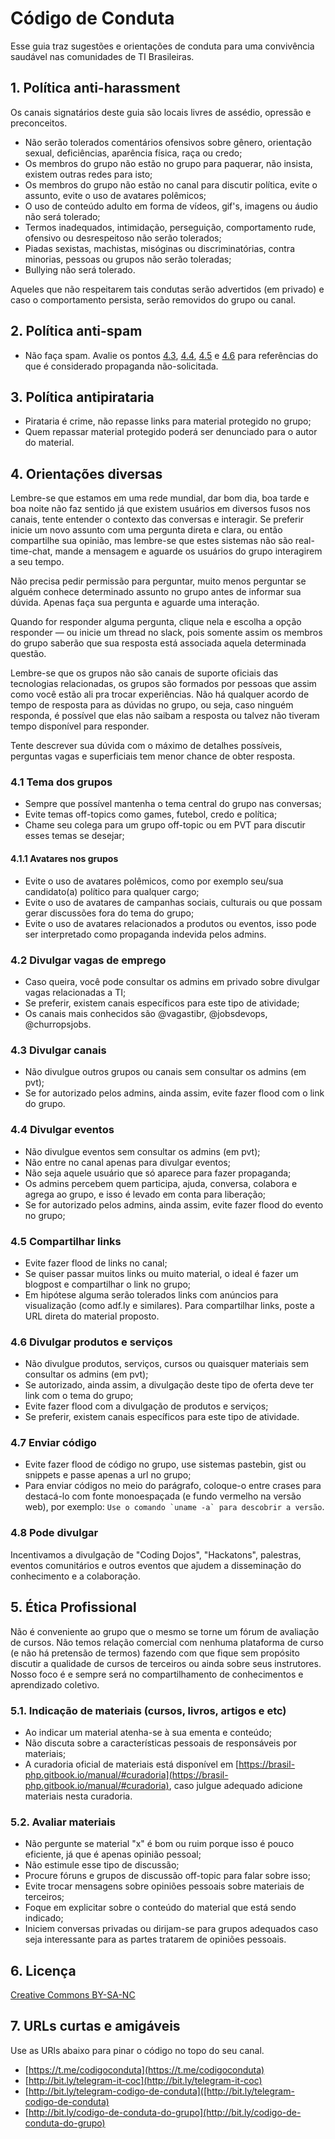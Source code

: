 # Código de Conduta

Esse guia traz sugestões e orientações de conduta para uma convivência saudável nas comunidades de TI Brasileiras.

## 1. Política anti-harassment

Os canais signatários deste guia são locais livres de assédio, opressão e preconceitos.

- Não serão tolerados comentários ofensivos sobre gênero, orientação sexual, deficiências, aparência física, raça ou credo;
- Os membros do grupo não estão no grupo para paquerar, não insista, existem outras redes para isto;
- Os membros do grupo não estão no canal para discutir política, evite o assunto, evite o uso de avatares polêmicos;
- O uso de conteúdo adulto em forma de vídeos, gif's, imagens ou áudio não será tolerado;
- Termos inadequados, intimidação, perseguição, comportamento rude, ofensivo ou desrespeitoso não serão tolerados;
- Piadas sexistas, machistas, misóginas ou discriminatórias, contra minorias, pessoas ou grupos não serão toleradas;
- Bullying não será tolerado.

Aqueles que não respeitarem tais condutas serão advertidos (em privado) e caso o comportamento persista, serão removidos do grupo ou canal.

## 2. Política anti-spam

- Não faça spam. Avalie os pontos [4.3](#43-divulgar-canais), [4.4](#44-divulgar-eventos), [4.5](#45-compartilhar-links) e [4.6](#46-divulgar-produtos-e-serviços) para referências do que é considerado propaganda não-solicitada.

## 3. Política antipirataria

- Pirataria é crime, não repasse links para material protegido no grupo;
- Quem repassar material protegido poderá ser denunciado para o autor do material.

## 4. Orientações diversas

Lembre-se que estamos em uma rede mundial, dar bom dia, boa tarde e boa noite não faz sentido já que existem usuários em diversos fusos nos canais, tente entender o contexto das conversas e interagir. Se preferir inicie um novo assunto com uma pergunta direta e clara, ou então compartilhe sua opinião, mas lembre-se que estes sistemas não são real-time-chat, mande a mensagem e aguarde os usuários do grupo interagirem a seu tempo.

Não precisa pedir permissão para perguntar, muito menos perguntar se alguém conhece determinado assunto no grupo antes de informar sua dúvida. Apenas faça sua pergunta e aguarde uma interação.

Quando for responder alguma pergunta, clique nela e escolha a opção responder — ou inicie um thread no slack, pois somente assim os membros do grupo saberão que sua resposta está associada aquela determinada questão.

Lembre-se que os grupos não são canais de suporte oficiais das tecnologias relacionadas, os grupos são formados por pessoas que assim como você estão ali pra trocar experiências. Não há qualquer acordo de tempo de resposta para as dúvidas no grupo, ou seja, caso ninguém responda, é possível que elas não saibam a resposta ou talvez não tiveram tempo disponível para responder.

Tente descrever sua dúvida com o máximo de detalhes possíveis, perguntas vagas e superficiais tem menor chance de obter resposta.

### 4.1 Tema dos grupos

- Sempre que possível mantenha o tema central do grupo nas conversas;
- Evite temas off-topics como games, futebol, credo e política;
- Chame seu colega para um grupo off-topic ou em PVT para discutir esses temas se desejar;

#### 4.1.1 Avatares nos grupos

- Evite o uso de avatares polêmicos, como por exemplo seu/sua candidato(a) político para qualquer cargo;
- Evite o uso de avatares de campanhas sociais, culturais ou que possam gerar discussões fora do tema do grupo;
- Evite o uso de avatares relacionados a produtos ou eventos, isso pode ser interpretado como propaganda indevida pelos admins.

### 4.2 Divulgar vagas de emprego

- Caso queira, você pode consultar os admins em privado sobre divulgar vagas relacionadas a TI;
- Se preferir, existem canais específicos para este tipo de atividade;
- Os canais mais conhecidos são @vagastibr, @jobsdevops, @churropsjobs.

### 4.3 Divulgar canais

- Não divulgue outros grupos ou canais sem consultar os admins (em pvt);
- Se for autorizado pelos admins, ainda assim, evite fazer flood com o link do grupo.

### 4.4 Divulgar eventos

- Não divulgue eventos sem consultar os admins (em pvt);
- Não entre no canal apenas para divulgar eventos;
- Não seja aquele usuário que só aparece para fazer propaganda;
- Os admins percebem quem participa, ajuda, conversa, colabora e agrega ao grupo, e isso é levado em conta para liberação;
- Se for autorizado pelos admins, ainda assim, evite fazer flood do evento no grupo;

### 4.5 Compartilhar links

- Evite fazer flood de links no canal;
- Se quiser passar muitos links ou muito material, o ideal é fazer um blogpost e compartilhar o link no grupo;
- Em hipótese alguma serão tolerados links com anúncios para visualização (como adf.ly e similares). Para compartilhar links, poste a URL direta do material proposto.

### 4.6 Divulgar produtos e serviços

- Não divulgue produtos, serviços, cursos ou quaisquer materiais sem consultar os admins (em pvt);
- Se autorizado, ainda assim, a divulgação deste tipo de oferta deve ter link com o tema do grupo;
- Evite fazer flood com a divulgação de produtos e serviços;
- Se preferir, existem canais específicos para este tipo de atividade.

### 4.7 Enviar código

- Evite fazer flood de código no grupo, use sistemas pastebin, gist ou snippets e passe apenas a url no grupo;
- Para enviar códigos no meio do parágrafo, coloque-o entre crases para destacá-lo com fonte monoespaçada (e fundo vermelho na versão web), por exemplo: ``Use o comando `uname -a` para descobrir a versão``.

### 4.8 Pode divulgar

Incentivamos a divulgação de "Coding Dojos", "Hackatons", palestras, eventos comunitários e outros eventos que ajudem a disseminação do conhecimento e a colaboração.

## 5. Ética Profissional

Não é conveniente ao grupo que o mesmo se torne um fórum de avaliação de cursos. Não temos relação comercial com nenhuma plataforma de curso (e não há pretensão de termos) fazendo com que fique sem propósito discutir a qualidade de cursos de terceiros ou ainda sobre seus instrutores. Nosso foco é e sempre será no compartilhamento de conhecimentos e aprendizado coletivo.

### 5.1. Indicação de materiais (cursos, livros, artigos e etc)

- Ao indicar um material atenha-se à sua ementa e conteúdo;
- Não discuta sobre a características pessoais de responsáveis por materiais;
- A curadoria oficial de materiais está disponível em [https://brasil-php.gitbook.io/manual/#curadoria](https://brasil-php.gitbook.io/manual/#curadoria), caso julgue adequado adicione materiais nesta curadoria.

### 5.2. Avaliar materiais

- Não pergunte se material "x" é bom ou ruim porque isso é pouco eficiente, já que é apenas opinião pessoal;
- Não estimule esse tipo de discussão;
- Procure fóruns e grupos de discussão off-topic para falar sobre isso;
- Evite trocar mensagens sobre opiniões pessoais sobre materiais de terceiros;
- Foque em explicitar sobre o conteúdo do material que está sendo indicado;
- Iniciem conversas privadas ou dirijam-se para grupos adequados caso seja interessante para as partes tratarem de opiniões pessoais.

## 6. Licença

[Creative Commons BY-SA-NC](https://creativecommons.org/licenses/by-nc-sa/4.0/)

## 7. URLs curtas e amigáveis

Use as URls abaixo para pinar o código no topo do seu canal.

- [https://t.me/codigoconduta](https://t.me/codigoconduta)
- [http://bit.ly/telegram-it-coc](http://bit.ly/telegram-it-coc)
- [http://bit.ly/telegram-codigo-de-conduta]([http://bit.ly/telegram-codigo-de-conduta)
- [http://bit.ly/codigo-de-conduta-do-grupo](http://bit.ly/codigo-de-conduta-do-grupo)
